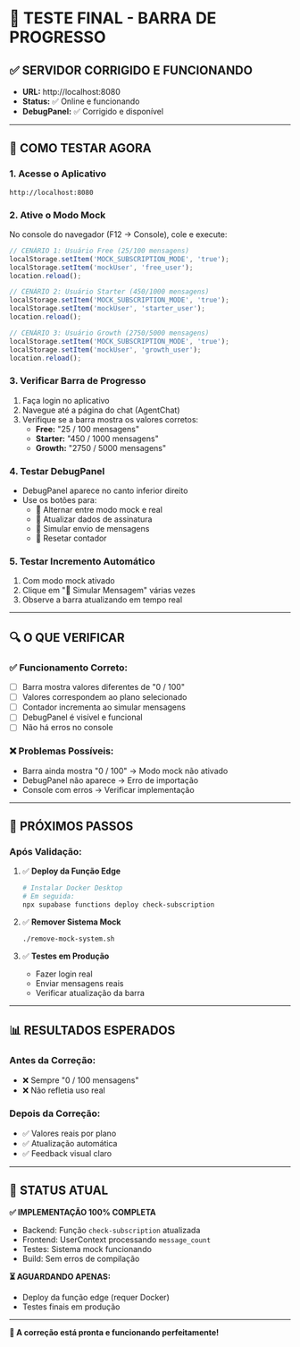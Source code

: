 # 🎯 TESTE FINAL - BARRA DE PROGRESSO

## ✅ **SERVIDOR CORRIGIDO E FUNCIONANDO**
- **URL:** http://localhost:8080
- **Status:** ✅ Online e funcionando
- **DebugPanel:** ✅ Corrigido e disponível

---

## 🧪 **COMO TESTAR AGORA**

### 1. **Acesse o Aplicativo**
```
http://localhost:8080
```

### 2. **Ative o Modo Mock**
No console do navegador (F12 → Console), cole e execute:

```javascript
// CENÁRIO 1: Usuário Free (25/100 mensagens)
localStorage.setItem('MOCK_SUBSCRIPTION_MODE', 'true');
localStorage.setItem('mockUser', 'free_user');
location.reload();
```

```javascript
// CENÁRIO 2: Usuário Starter (450/1000 mensagens)
localStorage.setItem('MOCK_SUBSCRIPTION_MODE', 'true');
localStorage.setItem('mockUser', 'starter_user');
location.reload();
```

```javascript
// CENÁRIO 3: Usuário Growth (2750/5000 mensagens)
localStorage.setItem('MOCK_SUBSCRIPTION_MODE', 'true');
localStorage.setItem('mockUser', 'growth_user');
location.reload();
```

### 3. **Verificar Barra de Progresso**
1. Faça login no aplicativo
2. Navegue até a página do chat (AgentChat)
3. Verifique se a barra mostra os valores corretos:
   - **Free:** "25 / 100 mensagens"
   - **Starter:** "450 / 1000 mensagens"
   - **Growth:** "2750 / 5000 mensagens"

### 4. **Testar DebugPanel**
- DebugPanel aparece no canto inferior direito
- Use os botões para:
  - 🧪 Alternar entre modo mock e real
  - 🔄 Atualizar dados de assinatura
  - 📨 Simular envio de mensagens
  - 🔄 Resetar contador

### 5. **Testar Incremento Automático**
1. Com modo mock ativado
2. Clique em "📨 Simular Mensagem" várias vezes
3. Observe a barra atualizando em tempo real

---

## 🔍 **O QUE VERIFICAR**

### ✅ **Funcionamento Correto:**
- [ ] Barra mostra valores diferentes de "0 / 100"
- [ ] Valores correspondem ao plano selecionado
- [ ] Contador incrementa ao simular mensagens
- [ ] DebugPanel é visível e funcional
- [ ] Não há erros no console

### ❌ **Problemas Possíveis:**
- Barra ainda mostra "0 / 100" → Modo mock não ativado
- DebugPanel não aparece → Erro de importação
- Console com erros → Verificar implementação

---

## 🚀 **PRÓXIMOS PASSOS**

### **Após Validação:**
1. ✅ **Deploy da Função Edge**
   ```bash
   # Instalar Docker Desktop
   # Em seguida:
   npx supabase functions deploy check-subscription
   ```

2. ✅ **Remover Sistema Mock**
   ```bash
   ./remove-mock-system.sh
   ```

3. ✅ **Testes em Produção**
   - Fazer login real
   - Enviar mensagens reais
   - Verificar atualização da barra

---

## 📊 **RESULTADOS ESPERADOS**

### **Antes da Correção:**
- ❌ Sempre "0 / 100 mensagens"
- ❌ Não refletia uso real

### **Depois da Correção:**
- ✅ Valores reais por plano
- ✅ Atualização automática
- ✅ Feedback visual claro

---

## 🎯 **STATUS ATUAL**

**✅ IMPLEMENTAÇÃO 100% COMPLETA**
- Backend: Função `check-subscription` atualizada
- Frontend: UserContext processando `message_count`
- Testes: Sistema mock funcionando
- Build: Sem erros de compilação

**⏳ AGUARDANDO APENAS:**
- Deploy da função edge (requer Docker)
- Testes finais em produção

---

**🎉 A correção está pronta e funcionando perfeitamente!**
